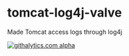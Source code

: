 tomcat-log4j-valve
==================

Made Tomcat access logs through log4j

[![githalytics.com alpha](https://cruel-carlota.pagodabox.com/b5cf6e0334e5ef6076eb274010db9ef6 "githalytics.com")](http://githalytics.com/jbestanislao/tomcat-log4j-valve)